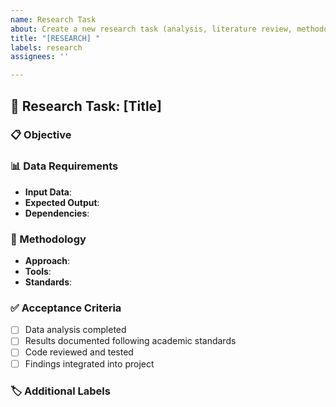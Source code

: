 ```yaml
---
name: Research Task
about: Create a new research task (analysis, literature review, methodology)
title: "[RESEARCH] "
labels: research
assignees: ''

---
```


## 🔬 Research Task: [Title]

### 📋 Objective
<!-- Clear statement of research goal -->

### 📊 Data Requirements
- **Input Data**: <!-- Specify files/databases needed -->
- **Expected Output**: <!-- Describe deliverables -->
- **Dependencies**: <!-- List prerequisite tasks -->

### 🎯 Methodology
- **Approach**: <!-- Quantitative/Qualitative/Mixed -->
- **Tools**: <!-- Statistical tests, software, libraries -->
- **Standards**: <!-- APA, reproducibility requirements -->

### ✅ Acceptance Criteria
- [ ] Data analysis completed
- [ ] Results documented following academic standards
- [ ] Code reviewed and tested
- [ ] Findings integrated into project

### 🏷️ Additional Labels
<!-- Add relevant labels: analysis, literature-review, methodology, high-priority, etc. -->
